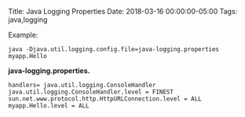Title: Java Logging Properties
Date: 2018-03-16 00:00:00-05:00
Tags: java,logging



Example:

`java -Djava.util.logging.config.file=java-logging.properties myapp.Hello`

**java-logging.properties.**

    handlers= java.util.logging.ConsoleHandler
    java.util.logging.ConsoleHandler.level = FINEST
    sun.net.www.protocol.http.HttpURLConnection.level = ALL
    myapp.Hello.level = ALL

